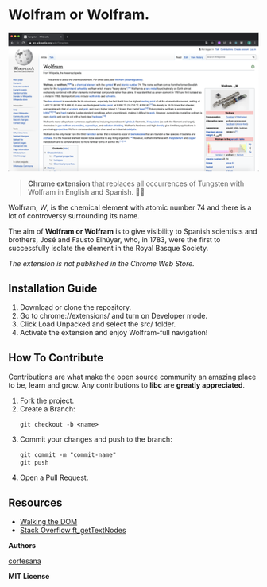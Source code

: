 # Wolfram or Wolfram.

![Wikipedia Wolfram page](./examples/screenshot_en.png)

>  **Chrome extension** that replaces all occurrences of Tungsten with Wolfram in English and Spanish. :wrench::wolf:

Wolfram, *W*, is the chemical element with atomic number 74 and there is a lot of controversy surrounding its name.

The aim of **Wolfram or Wolfram** is to give visibility to Spanish scientists and brothers, José and Fausto Elhúyar, who, in 1783, were the first to successfully isolate the element in the Royal Basque Society.

*The extension is not published in the Chrome Web Store.*

## Installation Guide

1. Download or clone the repository.
2. Go to chrome://extensions/ and turn on Developer mode.
3. Click Load Unpacked and select the src/ folder.
4. Activate the extension and enjoy Wolfram-full navigation!

## How To Contribute

Contributions are what make the open source community an amazing place to be, learn and grow. Any contributions to **libc** are **greatly appreciated**.
1. Fork the project.
2. Create a Branch:
	```
	git checkout -b <name>
	```
3. Commit your changes and push to the branch:
	```
	git commit -m "commit-name"
	git push
	```
5. Open a Pull Request.

## Resources

- [Walking the DOM](https://javascript.info/dom-navigation)
- [Stack Overflow ft_getTextNodes](https://stackoverflow.com/questions/5904914/javascript-regex-to-replace-text-not-in-html-attributes)

**Authors**

[cortesana](https://twitter.com/cortesana_dev)

**MIT License**
